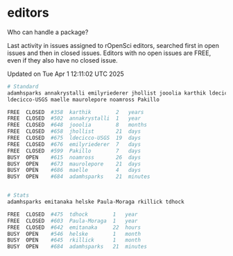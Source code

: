 # editors

Who can handle a package?

Last activity in issues assigned to rOpenSci editors, searched first in open
issues and then in closed issues. Editors with no open issues are FREE, even if
they also have no closed issue.


Updated on Tue Apr 1 12:11:02 UTC 2025

```bash
# Standard
adamhsparks annakrystalli emilyriederer jhollist jooolia karthik ldecicco
ldecicco-USGS maelle maurolepore noamross Pakillo

FREE  CLOSED  #358  karthik        2   years
FREE  CLOSED  #502  annakrystalli  1   year
FREE  CLOSED  #648  jooolia        8   months
FREE  CLOSED  #658  jhollist       21  days
FREE  CLOSED  #675  ldecicco-USGS  19  days
FREE  CLOSED  #676  emilyriederer  7   days
FREE  CLOSED  #599  Pakillo        7   days
BUSY  OPEN    #615  noamross       26  days
BUSY  OPEN    #673  maurolepore    21  days
BUSY  OPEN    #686  maelle         4   days
BUSY  OPEN    #684  adamhsparks    21  minutes


# Stats
adamhsparks emitanaka helske Paula-Moraga rkillick tdhock

FREE  CLOSED  #475  tdhock        1   year
FREE  CLOSED  #603  Paula-Moraga  1   year
FREE  CLOSED  #642  emitanaka     22  hours
BUSY  OPEN    #546  helske        1   month
BUSY  OPEN    #645  rkillick      1   month
BUSY  OPEN    #684  adamhsparks   21  minutes
```
